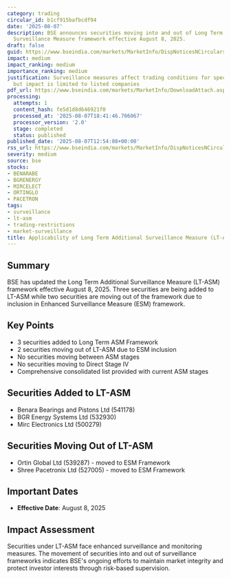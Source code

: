 ```yaml
---
category: trading
circular_id: b1cf915bafbcdf94
date: '2025-08-07'
description: BSE announces securities moving into and out of Long Term Additional
  Surveillance Measure framework effective August 8, 2025.
draft: false
guid: https://www.bseindia.com/markets/MarketInfo/DispNoticesNCirculars.aspx?Noticeid={2BF760C5-D0F1-4355-A242-F07ECDC86500}&noticeno=20250807-40&dt=08/07/2025&icount=40&totcount=77&flag=0
impact: medium
impact_ranking: medium
importance_ranking: medium
justification: Surveillance measures affect trading conditions for specific securities
  but impact is limited to listed companies
pdf_url: https://www.bseindia.com/markets/MarketInfo/DownloadAttach.aspx?id=20250807-40&attachedId=7445d447-692d-4d25-8063-a0421937caf7
processing:
  attempts: 1
  content_hash: fe5d1d8d646921f0
  processed_at: '2025-08-07T18:41:46.706067'
  processor_version: '2.0'
  stage: completed
  status: published
published_date: '2025-08-07T12:54:08+00:00'
rss_url: https://www.bseindia.com/markets/MarketInfo/DispNoticesNCirculars.aspx?Noticeid={2BF760C5-D0F1-4355-A242-F07ECDC86500}&noticeno=20250807-40&dt=08/07/2025&icount=40&totcount=77&flag=0
severity: medium
source: bse
stocks:
- BENARABE
- BGRENERGY
- MIRCELECT
- ORTINGLO
- PACETRON
tags:
- surveillance
- lt-asm
- trading-restrictions
- market-surveillance
title: Applicability of Long Term Additional Surveillance Measure (LT-ASM)
---
```


## Summary

BSE has updated the Long Term Additional Surveillance Measure (LT-ASM) framework effective August 8, 2025. Three securities are being added to LT-ASM while two securities are moving out of the framework due to inclusion in Enhanced Surveillance Measure (ESM) framework.

## Key Points

- 3 securities added to Long Term ASM Framework
- 2 securities moving out of LT-ASM due to ESM inclusion
- No securities moving between ASM stages
- No securities moving to Direct Stage IV
- Comprehensive consolidated list provided with current ASM stages

## Securities Added to LT-ASM

- Benara Bearings and Pistons Ltd (541178)
- BGR Energy Systems Ltd (532930)
- Mirc Electronics Ltd (500279)

## Securities Moving Out of LT-ASM

- Ortin Global Ltd (539287) - moved to ESM Framework
- Shree Pacetronix Ltd (527005) - moved to ESM Framework

## Important Dates

- **Effective Date**: August 8, 2025

## Impact Assessment

Securities under LT-ASM face enhanced surveillance and monitoring measures. The movement of securities into and out of surveillance frameworks indicates BSE's ongoing efforts to maintain market integrity and protect investor interests through risk-based supervision.